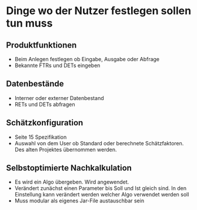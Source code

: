 # Dinge wo der Nutzer festlegen sollen tun muss

## Produktfunktionen
* Beim Anlegen festlegen ob Eingabe, Ausgabe oder Abfrage
* Bekannte FTRs und DETs eingeben
## Datenbestände
* Interner oder externer Datenbestand
* RETs und DETs abfragen
## Schätzkonfiguration
* Seite 15 Spezifikation
* Auswahl von dem User ob Standard oder berechnete Schätzfaktoren.
Des alten Projektes übernommen werden.
## Selbstoptimierte Nachkalkulation 
* Es wird ein Algo übergeben. Wird angewendet.
* Verändert zunächst einen Parameter bis Soll und Ist gleich sind.
 In den Einstellung kann verändert werden welcher Algo verwendet werden soll
* Muss modular als eigenes Jar-File austauschbar sein
 
